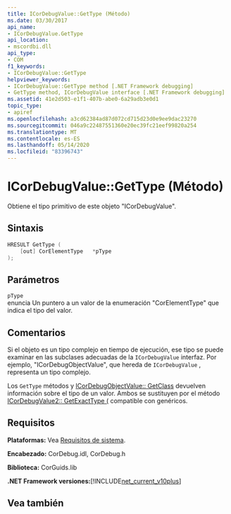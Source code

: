 ```yaml
---
title: ICorDebugValue::GetType (Método)
ms.date: 03/30/2017
api_name:
- ICorDebugValue.GetType
api_location:
- mscordbi.dll
api_type:
- COM
f1_keywords:
- ICorDebugValue::GetType
helpviewer_keywords:
- ICorDebugValue::GetType method [.NET Framework debugging]
- GetType method, ICorDebugValue interface [.NET Framework debugging]
ms.assetid: 41e2d503-e1f1-407b-abe0-6a29adb3e0d1
topic_type:
- apiref
ms.openlocfilehash: a3cd62384ad87d072cd715d23d0e9ee9dac23270
ms.sourcegitcommit: 046a9c22487551360e20ec39fc21eef99820a254
ms.translationtype: MT
ms.contentlocale: es-ES
ms.lasthandoff: 05/14/2020
ms.locfileid: "83396743"
---
```

# <a name="icordebugvaluegettype-method"></a>ICorDebugValue::GetType (Método)
Obtiene el tipo primitivo de este objeto "ICorDebugValue".  
  
## <a name="syntax"></a>Sintaxis  
  
```cpp  
HRESULT GetType (  
    [out] CorElementType   *pType  
);  
```  
  
## <a name="parameters"></a>Parámetros  
 `pType`  
 enuncia Un puntero a un valor de la enumeración "CorElementType" que indica el tipo del valor.  
  
## <a name="remarks"></a>Comentarios  
 Si el objeto es un tipo complejo en tiempo de ejecución, ese tipo se puede examinar en las subclases adecuadas de la `ICorDebugValue` interfaz. Por ejemplo, "ICorDebugObjectValue", que hereda de `ICorDebugValue` , representa un tipo complejo.  
  
 Los `GetType` métodos y [ICorDebugObjectValue:: GetClass](icordebugobjectvalue-getclass-method.md) devuelven información sobre el tipo de un valor. Ambos se sustituyen por el método [ICorDebugValue2:: GetExactType (](icordebugvalue2-getexacttype-method.md) compatible con genéricos.  
  
## <a name="requirements"></a>Requisitos  
 **Plataformas:** Vea [Requisitos de sistema](../../get-started/system-requirements.md).  
  
 **Encabezado:** CorDebug.idl, CorDebug.h  
  
 **Biblioteca:** CorGuids.lib  
  
 **.NET Framework versiones:**[!INCLUDE[net_current_v10plus](../../../../includes/net-current-v10plus-md.md)]  
  
## <a name="see-also"></a>Vea también
